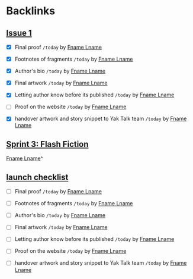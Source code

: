 
# Backlinks
## [Issue 1](<Issue 1.md>)
- [x] Final proof `/today` by [Fname Lname](<Fname Lname.md>)

- [x] Footnotes of fragments `/today` by [Fname Lname](<Fname Lname.md>)

- [x] Author's bio `/today` by [Fname Lname](<Fname Lname.md>)

- [x] Final artwork `/today` by [Fname Lname](<Fname Lname.md>)

- [x] Letting author know before its published `/today` by [Fname Lname](<Fname Lname.md>)

- [ ] Proof on the website `/today` by [Fname Lname](<Fname Lname.md>)

- [x] handover artwork and story snippet to Yak Talk team `/today` by [Fname Lname](<Fname Lname.md>)

## [Sprint 3: Flash Fiction](<Sprint 3: Flash Fiction.md>)
[Fname Lname](<Fname Lname.md>)^

## [launch checklist](<launch checklist.md>)
- [ ] Final proof `/today` by [Fname Lname](<Fname Lname.md>)

- [ ] Footnotes of fragments `/today` by [Fname Lname](<Fname Lname.md>)

- [ ] Author's bio `/today` by [Fname Lname](<Fname Lname.md>)

- [ ] Final artwork `/today` by [Fname Lname](<Fname Lname.md>)

- [ ] Letting author know before its published `/today` by [Fname Lname](<Fname Lname.md>)

- [ ] Proof on the website `/today` by [Fname Lname](<Fname Lname.md>)

- [ ] handover artwork and story snippet to Yak Talk team `/today` by [Fname Lname](<Fname Lname.md>)

